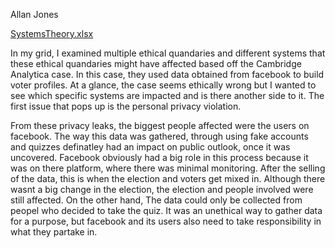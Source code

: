 Allan Jones

[SystemsTheory.xlsx](https://github.com/AllanJones24/CS4320/files/12471462/SystemsTheory.xlsx)

In my grid, I examined multiple ethical quandaries and different systems that these ethical quandaries might have affected based off the Cambridge Analytica case. In this case, they used data obtained from facebook to build voter profiles. At a glance, the case seems ethically wrong but I wanted to see which specific systems are impacted and is there another side to it. The first issue that pops up is the personal privacy violation.

From these privacy leaks, the biggest people affected were the users on facebook. The way this data was gathered, through using fake accounts and quizzes definatley had an impact on public outlook, once it was uncovered. Facebook obviously had a big role in this process because it was on there platform, where there was minimal monitoring. After the selling of the data, this is when the election and voters get mixed in. Although there wasnt a big change in the election, the election and people involved were still affected. On the other hand, The data could only be collected from peopel who decided to take the quiz. It was an unethical way to gather data for a purpose, but facebook and its users also need to take responsibility in what they partake in.
